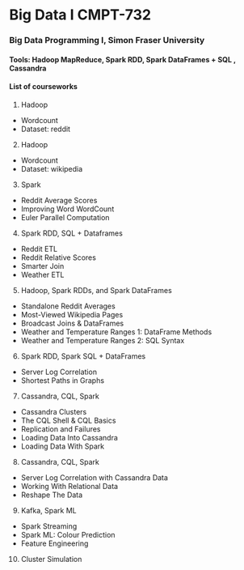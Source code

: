 # Big Data I CMPT-732
### Big Data Programming I, Simon Fraser University
#### Tools: Hadoop MapReduce, Spark RDD, Spark DataFrames + SQL , Cassandra

#### List of courseworks
1. Hadoop
- Wordcount
- Dataset: reddit
2. Hadoop
- Wordcount
- Dataset: wikipedia
3. Spark
- Reddit Average Scores
- Improving Word WordCount
- Euler Parallel Computation
4. Spark RDD, SQL + Dataframes
- Reddit ETL
- Reddit Relative Scores
- Smarter Join
- Weather ETL
5. Hadoop, Spark RDDs, and Spark DataFrames
- Standalone Reddit Averages
- Most-Viewed Wikipedia Pages
- Broadcast Joins & DataFrames
- Weather and Temperature Ranges 1: DataFrame Methods
- Weather and Temperature Ranges 2: SQL Syntax
6. Spark RDD, Spark SQL + DataFrames
- Server Log Correlation
- Shortest Paths in Graphs
7. Cassandra, CQL, Spark
- Cassandra Clusters
- The CQL Shell & CQL Basics
- Replication and Failures
- Loading Data Into Cassandra
- Loading Data With Spark
8. Cassandra, CQL, Spark
- Server Log Correlation with Cassandra Data
- Working With Relational Data
- Reshape The Data
9. Kafka, Spark ML
- Spark Streaming
- Spark ML: Colour Prediction
- Feature Engineering
10. Cluster Simulation
